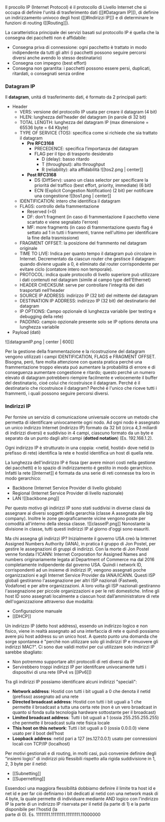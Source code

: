 Il procollo IP (Internet Protocol) é il protocollo di Livello Internet che si occupa di definire l'unitá di trasferimento dati ([[#Datagram IP]]), di definire un indirizzamento univoco degli host ([[#Indirizzi IP]]) e di determinare le funzioni di routing ([[Routing]]).

La caratteristica principale dei servizi basati sul protocollo IP é quella che la consegna dei pacchetti non é affidabile:
- Consegna priva di connessione: ogni pacchetto è trattato in modo indipendente da tutti gli altri (i pacchetti possono seguire percorsi diversi anche avendo lo stesso destinatario)
- Consegna con impegno (best effort)
- Consegna non garantita: i pacchetti possono essere persi, duplicati, ritardati, o consegnati senza ordine



### Datagram IP
Il **datagram**, unitá di trasferimento dati, é formato da 2 principali parti:
- Header 
	- VERS: versione del protocollo IP usata per creare il datagram (4 bit)
	- HLEN: lunghezza dell’header del datagram (in parole di 32 bit)
	- TOTAL LENGTH: lunghezza del datagram IP (max dimensione = 65536 byte = 64 Kbyte)
	- TYPE OF SERVICE (TOS): specifica come si richiede che sia trattato il datagram
		- **Pre RFC3168**
			- PRECEDENCE: specifica l’importanza del datagram
			- FLAG per il tipo di trasporto desiderato
				- D (delay): basso ritardo  
				- T (throughput): alto throughput 
				- R (reliability): alta affidabilità
		![[tos2.png | center]]
		- **Post RFC3168**
			- DS (DiffServ): usano un class selector per specificare la prioritá del traffico (best effort, priority, immediate) (6 bit)
			- ECN (Explicit Congestion Notification) (2 bit) per notificare una congestione
		![[tos1.png | center]]
	- IDENTIFICATION: intero che identifica il datagram
	- FLAGS: controllo della frammentazione
		- Reserved (=0)  
		- DF: don’t fragment  (in caso di frammentazione il pacchetto viene scartato e viene segnalato l'errore)
		- MF: more fragments (in caso di frammentazione questo flag é settato ad 1 in tutti i frammenti, tranne nell'ultimo per identificare la fine della trasmissione)
	- FRAGMENT OFFSET: la posizione del frammento nel datagram originale
	- TIME TO LIVE: Indica per quanto tempo il datagram può circolare in Internet.   Decrementato da ciascun router che  gestisce il datagram: quando diviene uguale a 0, è eliminato dal router corrispondente per evitare ciclo (contatore intero non temporale).
	- PROTOCOL: indica quale protocollo di livello superiore può utilizzare i dati contenuti nel datagram (simile al campo type dell'Ethernet)
	- HEADER CHECKSUM: serve per controllare l’integrità dei dati trasportati nell’header
	- SOURCE IP ADDRESS: indirizzo IP (32 bit) del mittente del datagram
	- DESTINATION IP ADDRESS: indirizzo IP (32 bit) del destinatario del datagram
	- IP OPTIONS: Campo opzionale di lunghezza variabile (per testing e debugging della rete)
	- PADDING: campio opzionale presente solo se IP options denota una lunghezza variabile
- Payload (dati)

![[datagramIP.png | center | 600]]

Per la gestione della frammentazione e la ricostruzione del datagram vengono utilizzati i campi IDENTIFICATION, FLAGS e FRAGMENT OFFSET. Bisogna, peró, fare molta attenzione con questa pratica perché una frammentazione troppo elevata puó aumentare la probabilitá di errore e di conseguenza aumentare congestione e ritardo; questo perché un numero elevato di datagram potrebbero riempire facilmente e velocemente il buffer del destinatario, cioé colui che ricostruisce il datagram. Perché é il destinatario che ricostruisce il datagram? Perché é l'unico che riceve tutti i frammenti, i quali possono seguire percorsi diversi. 



### Indirizzi IP
Per fornire un servizio di comunicazione universale occorre un metodo che permetta di identificare univocamente ogni nodo. Ad ogni nodo è assegnato un unico indirizzo Internet (indirizzo IP) formato da 32 bit (circa 4,3 miliardi di indirizzi diversi)  e suddiviso in 4 campi, ciascuno formato da un byte e separato da un punto dagli altri campi (**dotted notation**) (Es. 192.168.1.2). 

Ogni indirizzo IP è strutturato in una coppia:  <netid, hostid> dove netid (o prefisso di rete) identifica la rete e hostid identifica un host di quella rete. 

La lunghezza dell'indirizzo IP é fissa (per avere minori costi nella gestione dei pacchetti) e lo spazio di indirizzamento é gestito in modo gerarchico. Infatti la rete [[Internet]] é formata da una serie di reti connesse tra loro in modo gerarchico:
- Backbone (Internet Service Provider di livello globale)
- Regional (Internet Service Provider di livello nazionale)
- LAN
![[backbone.png]]

Per questo motivo gli indirizzi IP sono stati suddivisi in diverse classi da assegnare ai diversi soggetti della gerarchia (classe A assegnata alle big company). Inoltre le zone geograficamente vicine vengono poste per comoditá all'interno della stessa classe.
![[classeIP.png]]
Nonostante la divisione in classe, tutti questi indirizzi IP al giorno d'oggi sono esauriti. 

Ma chi assegna gli indirizzi IP? Inizialmente il governo USA creò la Internet Assigned Numbers Authority (IANA), in pratica il gruppo di Jon Postel, per gestire le  assegnazioni di gruppi di indirizzi. Con la morte di Jon Postel venne fondata l'ICANN: Internet Corporation for Assigned Names and numbers originariamente legata al Department of Commerce ma dal 2016 completamente indipendente dal governo USA. Quindi i network ID, corrispondenti ad un insieme di indirizzi IP, vengono assegnati poche organizzazioni e agli Internet Service Provider da IANA/ICANN. Questi ISP globali gestiranno l'assegnazione per altri ISP nazionali (Fastweb, Vodafone) e per altre organizzazioni. A loro volta gli ISP nazionali gestiranno l'assegnazione per piccole organizzazioni e per le reti domestiche.  Infine gli host ID sono assegnati localmente a ciascun host dall’amministratore di rete dell'oganizzazione attraverso due modalitá:
- Configurazione manuale
- [[DHCP]]

Un indirizzo IP (detto host address), essendo un indirizzo logico e non fisico,  viene in realtà assegnato ad una interfaccia di rete e quindi possiamo avere piú host address su un unico host. A questo punto una domanda che sorge spontanea é "perchè non utilizzare solo gli indirizzi IP e rimuovere gli indirizzi MAC?". Ci sono due validi motivi per cui utilizzare solo indirizzi IP sarebbe sbagliato:
- Non potremmo supportare altri protocolli di reti diversi da IP
- Servirebbero troppi indirizzi IP per identifcare univocamente tutti i dispositivi di una rete (IPv4 vs [[IPv6]])

Tra gli indirizzi IP possiamo identificare alcuni indirizzi "speciali":
- **Network address**: Hostid con tutti i bit uguali a 0 che denota il netid (prefisso) assegnato ad una rete
- **Directed broadcast address**: Hostid con tutti i bit uguali a 1 che permette il broadcast a tutta una certa rete (non è un vero broadcast in quanto si fonda sulla tecnologia hardware sottostante per il broadcast)
- **Limited broadcast address**: Tutti i bit uguali a 1 (ossia 255.255.255.255) che permette il broadcast sulla rete fisica locale
- **This host on this network**: Tutti i bit uguali a 0 (ossia 0.0.0.0) viene usato per il boot dell’host  
- **Loopback address**: netid pari a 127 (es.127.0.0.1) usato per connessioni locali con TCP/IP (localhost)

Per motivi gestionali e di routing, in molti casi, può convenire definire degli “insiemi logici” di indirizzi più flessibili rispetto alla rigida suddivisione in 1, 2, 3 byte per il netid:
- [[Subnetting]]
- [[Supernetting]]

Essendoci una maggiora flessibilitá dobbiamo definire il limite tra host id e net id e per far ció definiamo i bit dedicati al netid con una network mask di 4 byte, la quale permette di individuare mediante AND logico con l'indirizzo IP la parte di un indirizzo IP riservata per il netid (la parte di 1) e la parte disponibile per l’hostid (la  
parte di 0).  Es. 11111111.11111111.11111111.11000000
